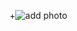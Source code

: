 +![add photo](http://pixabay.com/static/uploads/photo/2013/07/12/19/28/grace-hopper-154833_640.png)
